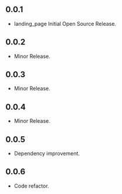 ## 0.0.1

* landing_page Initial Open Source Release.

## 0.0.2

* Minor Release.

## 0.0.3

* Minor Release.

## 0.0.4

* Minor Release.

## 0.0.5

* Dependency improvement.

## 0.0.6

* Code refactor.
